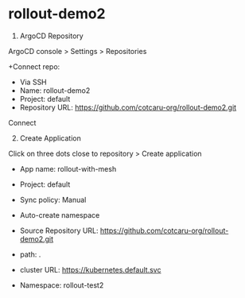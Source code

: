 # rollout-demo2
1. ArgoCD Repository

ArgoCD console > Settings > Repositories

+Connect repo:

- Via SSH
- Name: rollout-demo2
- Project: default
- Repository URL: https://github.com/cotcaru-org/rollout-demo2.git

Connect

2. Create Application

Click on three dots close to repository > Create application

- App name: rollout-with-mesh
- Project: default
- Sync policy: Manual
- Auto-create namespace
- Source Repository URL: https://github.com/cotcaru-org/rollout-demo2.git
- path: .

- cluster URL: https://kubernetes.default.svc
- Namespace: rollout-test2
